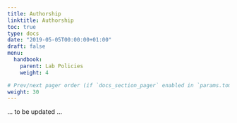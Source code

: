 ```yaml
---
title: Authorship
linktitle: Authorship
toc: true
type: docs
date: "2019-05-05T00:00:00+01:00"
draft: false
menu:
  handbook:
    parent: Lab Policies
    weight: 4

# Prev/next pager order (if `docs_section_pager` enabled in `params.toml`)
weight: 30
---
```


... to be updated ...
